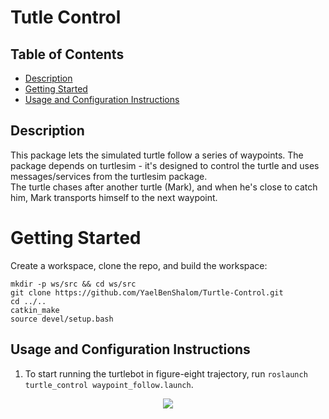 # Tutle Control


## Table of Contents

- [Description](#description)
- [Getting Started](#getting-started)
- [Usage and Configuration Instructions](#usage-and-configuration-instructions)


## Description
This package lets the simulated turtle follow a series of waypoints. The package depends on turtlesim - it's designed to control the turtle and uses messages/services from the turtlesim package.<br>
The turtle chases after another turtle (Mark), and when he's close to catch him, Mark transports himself to the next waypoint.


# Getting Started

Create a workspace, clone the repo, and build the workspace:
```
mkdir -p ws/src && cd ws/src
git clone https://github.com/YaelBenShalom/Turtle-Control.git
cd ../..
catkin_make
source devel/setup.bash 
```


## Usage and Configuration Instructions

1. To start running the turtlebot in figure-eight trajectory, run `roslaunch turtle_control waypoint_follow.launch`.

<p align="center">
  <img align="center" src="https://github.com/YaelBenShalom/Turtle-Control/blob/master/GIFs/turtle%20race%20-%20HW1.gif">
</p>
